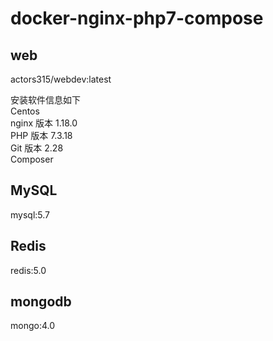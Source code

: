 # docker-nginx-php7-compose

## web

actors315/webdev:latest

安装软件信息如下  
Centos  
nginx 版本 1.18.0  
PHP 版本 7.3.18  
Git 版本 2.28  
Composer

## MySQL

mysql:5.7

## Redis

redis:5.0  

## mongodb

mongo:4.0